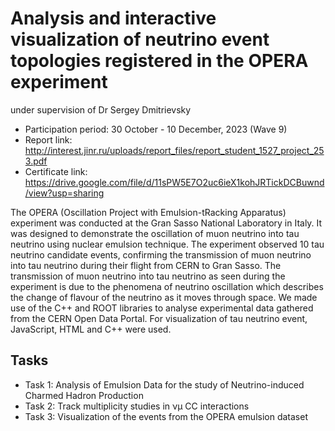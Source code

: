 # Analysis and interactive visualization of neutrino event topologies registered in the OPERA experiment

under supervision of Dr Sergey Dmitrievsky
- Participation period: 30 October - 10 December, 2023 (Wave 9)
- Report link: http://interest.jinr.ru/uploads/report_files/report_student_1527_project_253.pdf 
- Certificate link: https://drive.google.com/file/d/11sPW5E7O2uc6ieX1kohJRTickDCBuwnd/view?usp=sharing 

The OPERA (Oscillation Project with Emulsion-tRacking Apparatus) experiment was conducted at the Gran Sasso National Laboratory in Italy. It was designed to demonstrate the oscillation of muon neutrino into tau neutrino using nuclear emulsion technique. The experiment observed 10 tau neutrino candidate events, confirming the transmission of muon neutrino into tau neutrino during their flight from CERN to Gran Sasso. The transmission of muon neutrino into tau neutrino as seen during the experiment is due to the phenomena of neutrino oscillation which describes the change of flavour of the neutrino as it moves through space. We made use of the C++ and ROOT libraries to analyse experimental data gathered from the CERN Open Data Portal. For visualization of tau neutrino event, JavaScript, HTML and C++ were used.  

## Tasks
- Task 1: Analysis of Emulsion Data for the study of Neutrino-induced Charmed Hadron Production
- Task 2: Track multiplicity studies in νµ CC interactions
- Task 3: Visualization of the events from the OPERA emulsion dataset 
